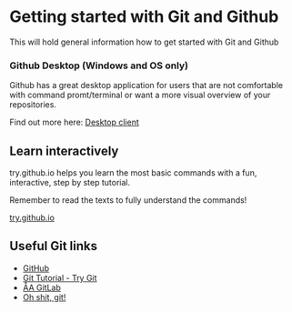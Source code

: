 # Getting started with Git and Github
This will hold general information how to get started with Git and Github


### Github Desktop (Windows and OS only)

Github has a great desktop application for users that are not comfortable with command promt/terminal or want a more visual overview of your repositories.

Find out more here: [Desktop client](https://help.github.com/desktop/guides/getting-started-with-github-desktop/)

## Learn interactively

try.github.io helps you learn the most basic commands with a fun, interactive, step by step tutorial.

Remember to read the texts to fully understand the commands!

[try.github.io](https://try.github.io)

## Useful Git links

* [GitHub](https://github.com)
* [Git Tutorial - Try Git](https://try.github.io)
* [ÅA GitLab](https://gitlab.abo.fi)
* [Oh shit, git!](http://ohshitgit.com)
